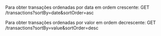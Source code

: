 Para obter transações ordenadas por data em ordem crescente: GET /transactions?sortBy=date&sortOrder=asc

Para obter transações ordenadas por valor em ordem decrescente: GET /transactions?sortBy=value&sortOrder=desc
